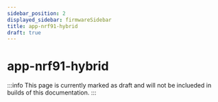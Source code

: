 ```yaml
---
sidebar_position: 2
displayed_sidebar: firmwareSidebar
title: app-nrf91-hybrid
draft: true
---
```

# app-nrf91-hybrid

:::info
This page is currently marked as draft and will not be inclueded in builds of this documentation.
:::
